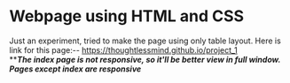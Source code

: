 # Webpage using HTML and CSS </br>
Just an experiment, tried to make the page using only table layout.
Here is link for this page:--
https://thoughtlessmind.github.io/project_1 </br>
*****The index page is not responsive, so it'll be better view in full window. Pages except index are responsive***
